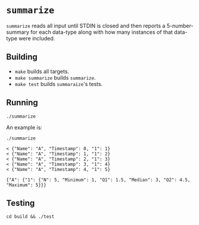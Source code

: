 # `summarize`

`summarize` reads all input until STDIN is closed and then reports a
5-number-summary for each data-type along with how many instances of that
data-type were included.

## Building

* `make` builds all targets.
* `make summarize` builds `summarize`.
* `make test` builds `summaraize`'s tests.

## Running

```
./summarize
```

An example is:

```
./summarize

< {"Name": "A", "Timestamp": 0, "1": 1}
< {"Name": "A", "Timestamp": 1, "1": 2}
< {"Name": "A", "Timestamp": 2, "1": 3}
< {"Name": "A", "Timestamp": 3, "1": 4}
< {"Name": "A", "Timestamp": 4, "1": 5}

{"A": {"1": {"N": 5, "Minimum": 1, "Q1": 1.5, "Median": 3, "Q2": 4.5, "Maximum": 5}}}
```

## Testing

```
cd build && ./test
```

